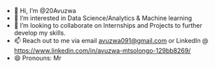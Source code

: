 - 👋 Hi, I’m @20Avuzwa
- 👀 I’m interested in Data Science/Analytics & Machine learning
- 💞️ I’m looking to collaborate on Internships and Projects to further develop my skills.
- 📫 Reach out to me via email avuzwa091@gmail.com or LinkedIn @ https://www.linkedin.com/in/avuzwa-mtsolongo-129bb8269/
- 😄 Pronouns: Mr

<!---
20Avuzwa/20Avuzwa is a ✨ special ✨ repository because its `README.md` (this file) appears on your GitHub profile.
You can click the Preview link to take a look at your changes.
--->
